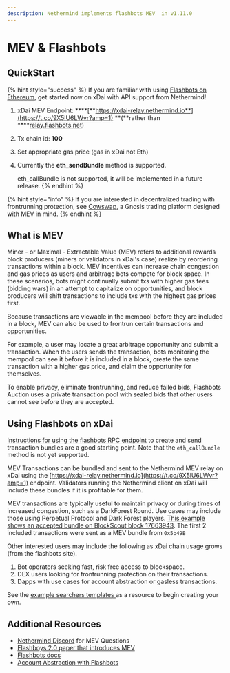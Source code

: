 ```yaml
---
description: Nethermind implements flashbots MEV  in v1.11.0
---
```


# MEV & Flashbots

## QuickStart

{% hint style="success" %}
If you are familiar with using [Flashbots on Ethereum](https://docs.flashbots.net/flashbots-auction/searchers/quick-start/), get started now on xDai with API support from Nethermind!

1. xDai MEV Endpoint: ****[**https://xdai-relay.nethermind.io**](https://t.co/9X5lU6LWvr?amp=1) **\(**rather than ****[relay.flashbots.net](https://relay.flashbots.net)\)
2. Tx chain id: **100**
3. Set appropriate gas price \(gas in xDai not Eth\)
4.  Currently the **eth\_sendBundle** method is supported. 

    eth\_callBundle is not supported, it will be implemented in a future release.
{% endhint %}

{% hint style="info" %}
If you are interested in decentralized trading with frontrunning protection, see [Cowswap](https://cowswap.exchange/#/swap), a Gnosis trading platform designed with MEV in mind.
{% endhint %}

## What is MEV

Miner - or Maximal - Extractable Value \(MEV\) refers to additional rewards block producers \(miners or validators in xDai's case\) realize by reordering transactions within a block. MEV incentives can increase chain congestion and gas prices as users and arbitrage bots compete for block space. In these scenarios, bots might continually submit txs with higher gas fees \(bidding wars\) in an attempt to capitalize on opportunities, and block producers will shift transactions to include txs with the highest gas prices first.  

Because transactions are viewable in the mempool before they are included in a block, MEV can also be used to frontrun certain transactions and opportunities.

For example, a user may locate a great arbitrage opportunity and submit a transaction. When the users sends the transaction, bots monitoring the mempool can see it before it is included in a block, create the same transaction with a higher gas price, and claim the opportunity for themselves.

To enable privacy, eliminate frontrunning, and reduce failed bids, Flashbots Auction uses a private transaction pool with sealed bids that other users cannot see before they are accepted.  

## Using Flashbots on xDai

[Instructions for using the flashbots RPC endpoint](https://docs.flashbots.net/flashbots-auction/searchers/advanced/rpc-endpoint) to create and send transaction bundles are a good starting point. Note that the `eth_callBundle` method is not yet supported.

MEV Transactions can be bundled and sent to the Nethermind MEV relay on xDai using the [https://xdai-relay.nethermind.io](https://t.co/9X5lU6LWvr?amp=1) endpoint. Validators running the Nethermind client on xDai will include these bundles if it is profitable for them. 

MEV transactions are typically useful to maintain privacy or during times of increased congestion, such as a DarkForest Round. Use cases may include those using Perpetual Protocol and Dark Forest players. [This example shows an accepted bundle on BlockScout block 17663943](https://blockscout.com/xdai/mainnet/blocks/17663943/transactions). The first 2 included transactions were sent as a MEV bundle from `0x5b49B`

Other interested users may include the following as xDai chain usage grows \(from the flashbots site\).

1. Bot operators seeking fast, risk free access to blockspace.
2. DEX users looking for frontrunning protection on their transactions.
3. Dapps with use cases for account abstraction or gasless transactions.

See the [example searchers templates ](https://docs.flashbots.net/flashbots-auction/searchers/example-searchers/simple-arbitrage-bot)as a resource to begin creating your own.

## Additional Resources

* [Nethermind Discord](https://discord.com/invite/PaCMRFdvWT) for MEV Questions
* [Flashboys 2.0 paper that introduces MEV](https://ieeexplore.ieee.org/document/9152675)
* [Flashbots docs](https://docs.flashbots.net/)
* [Account Abstraction with Flashbots](https://medium.com/flashbots/flashbots-transparency-report-february-2021-8ac45b467d0a)

